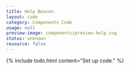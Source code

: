 ```yaml
---
title: Help Beacon
layout: code
category: Components Code
usage: null
preview-image: components/preview-help.svg
status: unknown
resource: false
---
```


{% include todo.html content="Set up code." %}
